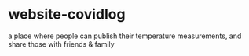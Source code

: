 # website-covidlog
a place where people can publish their temperature measurements, and share those with friends &amp; family
